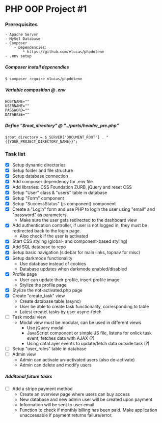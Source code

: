 # PHP OOP Project #1

### Prerequisites
    - Apache Server
    - MySql Database
    - Composer
        - Dependencies:
            * https://github.com/vlucas/phpdotenv
    - .env setup

##### Composer install depenendies
```$ composer require vlucas/phpdotenv```

##### Variable composition @ .env
```
HOSTNAME=""
USERNAME=""
PASSWORD=""
DATABASE=""
```

##### Define "$root_directory" @ "../parts/header_pre.php"
```
$root_directory = $_SERVER['DOCUMENT_ROOT'] . "{{YOUR_PROJECT_DIRECTORY_NAME}}";
```

### Task list
- [x] Setup dynamic directories
- [x] Setup folder and file structure
- [x] Setup database connection
- [x] Add composer dependency for .env file
- [x] Add libraries: CSS Foundation ZURB, jQuery and reset CSS
- [x] Setup "User" class & "users" table in database
- [x] Setup "Form" component
- [x] Setup "SuccessStatus" (js component) component
- [x] Create a "Login" form and use PHP to login the user using "email" and "password" as parameters.
    - Make sure the user gets redirected to the dashboard view
- [x] Add authentication controller, if user is not logged in, they must be redirected back to the login page.
    - Also check if the user is activated
- [x] Start CSS styling (global- and component-based styling)
- [x] Add SQL database to repo
- [x] Setup basic navigation (sidebar for main links, topnav for misc)
- [x] Setup darkmode functionality
    - Use database instead of cookies
    - Database updates when darkmode enabled/disabled
- [x] Profile page
    - User can update their profile, insert profile image
    - Stylize the profile page
- [x] Stylize the not-activated.php page
- [x] Create "create_task" view
    - Create database table (async)
    - User be able to create task functionality, corresponding to table
    - Latest createt tasks by user async-fetch
- [ ] Task modal view
    - Modal view must be modular, can be used in different views
        - Use jQuery modal
        - JavaScript component or simple JS file, listens for onlick task event, fetches data with AJAX (?)
        - Using dataLayer events to update/fetch data outside task (?)
- [ ] Setup "user_roles" table in database
- [ ] Admin view
    - Admin can activate un-activated users (also de-activate)
    - Admin can delete and modify users

##### Additonal future tasks
- [ ] Add a stripe payment method
    - Create an overview page where users can buy access
    - New database and new admin user will be created upon payment
    - Information will be sent to user email
    - Function to check if monthly billing has been paid. Make application unaccessable if payment returns failure/error.